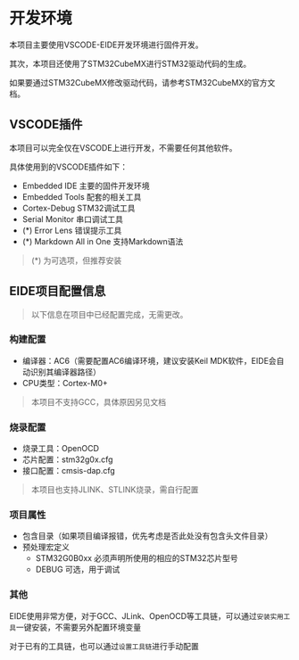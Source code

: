 # 开发环境

本项目主要使用VSCODE-EIDE开发环境进行固件开发。

其次，本项目还使用了STM32CubeMX进行STM32驱动代码的生成。

如果要通过STM32CubeMX修改驱动代码，请参考STM32CubeMX的官方文档。

## VSCODE插件

本项目可以完全仅在VSCODE上进行开发，不需要任何其他软件。

具体使用到的VSCODE插件如下：

- Embedded IDE 主要的固件开发环境
- Embedded Tools 配套的相关工具
- Cortex-Debug STM32调试工具
- Serial Monitor 串口调试工具
- (*) Error Lens 错误提示工具
- (*) Markdown All in One 支持Markdown语法

> (*) 为可选项，但推荐安装

## EIDE项目配置信息

> 以下信息在项目中已经配置完成，无需更改。

### 构建配置

- 编译器：AC6（需要配置AC6编译环境，建议安装Keil MDK软件，EIDE会自动识别其编译器路径）
- CPU类型：Cortex-M0+

> 本项目不支持GCC，具体原因另见文档

### 烧录配置

- 烧录工具：OpenOCD
- 芯片配置：stm32g0x.cfg
- 接口配置：cmsis-dap.cfg

> 本项目也支持JLINK、STLINK烧录，需自行配置

### 项目属性

- 包含目录（如果项目编译报错，优先考虑是否此处没有包含头文件目录）
- 预处理宏定义
  - STM32G0B0xx 必须声明所使用的相应的STM32芯片型号
  - DEBUG 可选，用于调试

### 其他

EIDE使用非常方便，对于GCC、JLink、OpenOCD等工具链，可以通过`安装实用工具`一键安装，不需要另外配置环境变量

对于已有的工具链，也可以通过`设置工具链`进行手动配置

